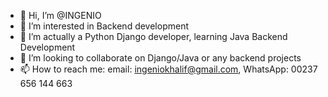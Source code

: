 - 👋 Hi, I’m @INGENIO
- 👀 I’m interested in Backend development
- 🌱 I’m actually a Python Django developer, learning Java Backend Development
- 💞️ I’m looking to collaborate on Django/Java or any backend projects
- 📫 How to reach me: email: ingeniokhalif@gmail.com, WhatsApp: 00237 656 144 663

<!---
INGENIO-237/INGENIO-237 is a ✨ special ✨ repository because its `README.md` (this file) appears on your GitHub profile.
You can click the Preview link to take a look at your changes.
--->
